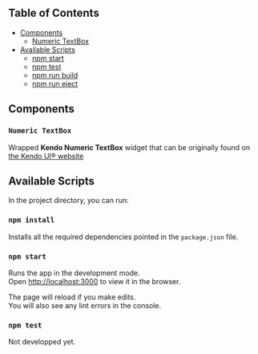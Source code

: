 ## Table of Contents

- [Components](#components)
  - [Numeric TextBox](#numeric-textbox)
- [Available Scripts](#available-scripts)
  - [npm start](#npm-start)
  - [npm test](#npm-test)
  - [npm run build](#npm-run-build)
  - [npm run eject](#npm-run-eject)

## Components

### `Numeric TextBox`

Wrapped **Kendo Numeric TextBox** widget that can be originally found on [the Kendo UI® website](http://demos.telerik.com/kendo-ui/numerictextbox/index)

## Available Scripts

In the project directory, you can run:

### `npm install`

Installs all the required dependencies pointed in the `package.json` file.

### `npm start`

Runs the app in the development mode.<br>
Open [http://localhost:3000](http://localhost:3000) to view it in the browser.

The page will reload if you make edits.<br>
You will also see any lint errors in the console.

### `npm test`

Not developped yet.
